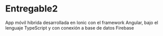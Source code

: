 # Entregable2
App móvil hibrida desarrollada en Ionic con el framework Angular, bajo el lenguaje TypeScript y con conexión a base de datos Firebase